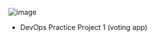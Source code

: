 ![image](https://github.com/user-attachments/assets/4735f689-1579-4696-ba5f-848cc8d30426)
* DevOps Practice Project 1 
(voting app)
